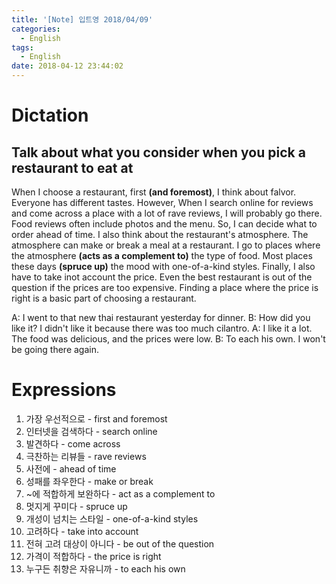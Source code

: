 ```yaml
---
title: '[Note] 입트영 2018/04/09'
categories:
  - English
tags:
  - English
date: 2018-04-12 23:44:02
---
```


# Dictation
## Talk about what you consider when you pick a restaurant to eat at

When I choose a restaurant, first **(and foremost)**, I think about falvor. Everyone has different tastes. However, When I search online for reviews and come across a place with a lot of rave reviews, I will probably go there. Food reviews often include photos and the menu. So, I can decide what to order ahead of time. I also think about the restaurant's atmosphere. The atmosphere can make or break a meal at a restaurant. I go to places where the atmosphere **(acts as a complement to)** the type of food. Most places these days **(spruce up)** the mood with one-of-a-kind styles. Finally, I also have to take inot account the price. Even the best restaurant is out of the question if the prices are too expensive. Finding a place where the price is right is a basic part of choosing a restaurant.

A: I went to that new thai restaurant yesterday for dinner.
B: How did you like it? I didn't like it because there was too much cilantro.
A: I like it a lot. The food was delicious, and the prices were low.
B: To each his own. I won't be going there again.

# Expressions
1. 가장 우선적으로 - first and foremost
1. 인터넷을 검색하다 - search online
1. 발견하다 - come across
1. 극찬하는 리뷰들 - rave reviews
1. 사전에 - ahead of time
1. 성패를 좌우한다 - make or break
1. ~에 적합하게 보완하다 - act as a complement to
1. 멋지게 꾸미다 - spruce up
1. 개성이 넘치는 스타일 - one-of-a-kind styles
1. 고려하다 - take into account
1. 전혀 고려 대상이 아니다 - be out of the question
1. 가격이 적합하다 - the price is right
1. 누구든 취향은 자유니까 - to each his own


